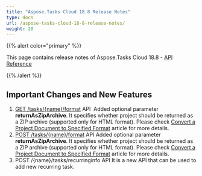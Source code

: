 ```yaml
---
title: "Aspose.Tasks Cloud 18.8 Release Notes"
type: docs
url: /aspose-tasks-cloud-18-8-release-notes/
weight: 20
---
```


{{% alert color="primary" %}} 

This page contains release notes of Aspose.Tasks Cloud 18.8 - [API Reference](https://apireference.aspose.cloud/tasks/)

{{% /alert %}} 
## **Important Changes and New Features**
1. [GET /tasks/{name}/format](https://apireference.aspose.cloud/tasks/#!/Tasks/GetTaskDocumentWithFormat) API 
   Added optional parameter **returnAsZipArchive**. It specifies whether project should be returned as a ZIP archive (supported only for HTML format). Please check [Convert a Project Document to Specified Format](/tasks/convert-project-document-to-the-specified-format/) article for more details.
1. [POST /tasks/{name}/format](https://apireference.aspose.cloud/tasks/#!/Tasks/PostTaskDocumentWithFormat) API
   Added optional parameter **returnAsZipArchive**. It specifies whether project should be returned as a ZIP archive (supported only for HTML format). Please check [Convert a Project Document to Specified Format](/tasks/convert-project-document-to-the-specified-format/) article for more details.
1. POST /{name}/tasks/recurringinfo API
   It is a new API that can be used to add new recurring task.
